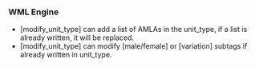 ### WML Engine
* [modify_unit_type] can add a list of AMLAs in the unit_type, if a list is already written, it will be replaced.
* [modify_unit_type] can modify [male/female] or [variation] subtags if already written in unit_type.
